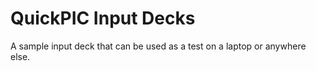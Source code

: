 # QuickPIC Input Decks
A sample input deck that can be used as a test on a laptop or anywhere else.
